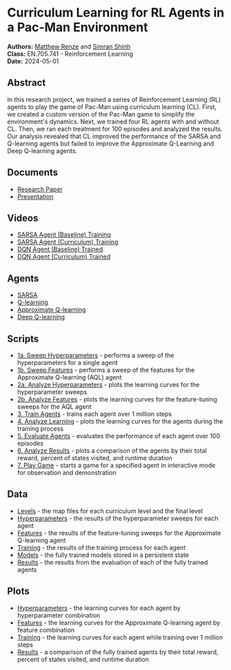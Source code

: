 # Curriculum Learning for RL Agents in a Pac-Man Environment

**Authors:** [Matthew Renze](https://matthewrenze.com) and [Simran Shinh](https://www.linkedin.com/in/simran-shinh/)  
**Class:** EN.705.741 - Reinforcement Learning    
**Date:** 2024-05-01

## Abstract
In this research project, we trained a series of Reinforcement Learning (RL) agents to play the game of Pac-Man using curriculum learning (CL). First, we created a custom version of the Pac-Man game to simplify the environment's dynamics. Next, we trained four RL agents with and without CL. Then, we ran each treatment for 100 episodes and analyzed the results. Our analysis revealed that CL improved the performance of the SARSA and Q-learning agents but failed to improve the Approximate Q-Learning and Deep Q-learning agents.

## Documents
 - [Research Paper](documents/paper.pdf)
 - [Presentation](documents/slides.pdf)

## Videos
 - [SARSA Agent (Baseline) Training](videos/sarsa-baseline-training.mp4)
 - [SARSA Agent (Curriculum) Training](videos/sarsa-curriculum-training.mp4)
 - [DQN Agent (Baseline) Trained](videos/dqn-baseline-trained.mp4)
 - [DQN Agent (Curriculum) Trained](videos/dqn-curriculum-trained.mp4)

## Agents
 - [SARSA](source/agents/sarsa_agent.py)
 - [Q-learning](source/agents/q_learning_agent.py)
 - [Approximate Q-learning](source/agents/approximate_q_learning_agent.py)
 - [Deep Q-learning](source/agents/deep_q_learning_agent.py)

## Scripts
 - [1a. Sweep Hyperparameters](source/1a_sweep_hyperparameters.py) - performs a sweep of the hyperparameters for a single agent
 - [1b. Sweep Features](source/1b_sweep_features.py) - performs a sweep of the features for the Approximate Q-learning (AQL) agent
 - [2a. Analyze Hyperparameters](source/2a_analyze_hyperparameters.py) - plots the learning curves for the hyperparameter sweeps
 - [2b. Analyze Features](source/2b_analyze_features.py) - plots the learning curves for the feature-tuning sweeps for the AQL agent
 - [3. Train Agents](source/3_train_agents.py) - trains each agent over 1 million steps
 - [4. Analyze Learning](source/4_analyze_learning.py) - plots the learning curves for the agents during the training process
 - [5. Evaluate Agents](source/5_evaluate_agents.py) - evaluates the performance of each agent over 100 episodes
 - [6. Analyze Results](source/6_analyze_results.py) - plots a comparison of the agents by their total reward, percent of states visited, and runtime duration
 - [7. Play Game](source/7_play_game.py) - starts a game for a specified agent in interactive mode for observation and demonstration

## Data
 - [Levels](data/levels/) - the map files for each curriculum level and the final level
 - [Hyperparameters](data/hyperparameters/) - the results of the hyperparameter sweeps for each agent
 - [Features](data/features/) - the results of the feature-tuning sweeps for the Approximate Q-learning agent
 - [Training](data/training/) - the results of the training process for each agent
 - [Models](data/models/) - the fully trained models stored in a persistent state
 - [Results](data/results/) - the results from the evaluation of each of the fully trained agents
 
 ## Plots
  - [Hyperparameters](data/plots/hyperparameters/) - the learning curves for each agent by hyperparameter combination
  - [Features](data/plots/features/) - the learning curves for the Approximate Q-learning agent by feature combination
  - [Training](data/plots/training/) - the learning curves for each agent while training over 1 million steps
  - [Results](data/plots/results/) - a comparison of the fully trained agents by their total reward, percent of states visited, and runtime duration
